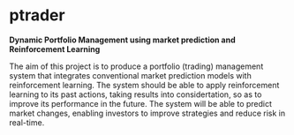 # ptrader
**Dynamic Portfolio Management using market prediction and Reinforcement Learning**

The aim of this project is to produce a portfolio (trading) management system that integrates conventional market prediction models with reinforcement learning. The system should be able to apply reinforcement learning to its past actions, taking results into considertation, so as to improve its performance in the future. The system will be able to predict market changes, enabling investors to improve strategies and reduce risk in real-time.
